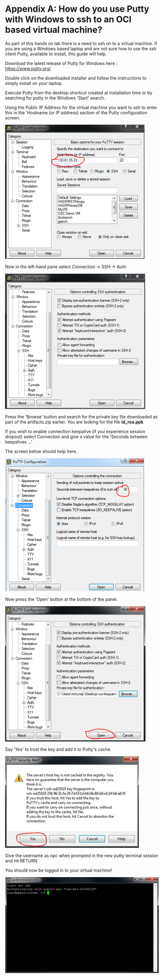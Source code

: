 # Appendix A: How do you use Putty with Windows to ssh to an OCI based virtual machine?

As part of this hands on lab there is a need to ssh on to a virtual machine. If you are using a Windows based laptop and are not sure how to use the ssh client Putty, available to install, this guide will help.

Download the latest release of Putty for Windows here : https://www.putty.org/

Double click on the downloaded installer and follow the instructions to simply install on your laptop.

Execute Putty from the desktop shortcut created at installation time or by searching for putty in the Windows 'Start' search.

Using the Public IP Address for the virtual machine you want to ssh to enter this in the 'Hostname (or IP address) section of the Putty configuration screen.

![image2019-3-7_6-49-53](image2019-3-7_6-49-53.png)

Now in the left-hand pane select Connection → SSH → Auth

![image2019-3-7_6-51-39](image2019-3-7_6-51-39.png)

Press the 'Browse' button and search for the private key file downloaded as part of the artifacts.zip earlier. You are looking for the file **id_rsa.ppk**

If you wish to enable connection keepalive (if you experience session dropout) select Connection and give a value for the 'Seconds between keepalives ...'

The screen below should help here.

![image2019-10-7_11-11-59](image2019-10-7_11-11-59.png)

Now press the 'Open' button at the bottom of the panel.

![image2019-3-7_6-56-32](image2019-3-7_6-56-32.png)

Say 'Yes' to trust the key and add it to Putty's cache.

![image2019-3-7_7-28-1](image2019-3-7_7-28-1.png)

Give the username as opc when prompted in the new putty terminal session and hit RETURN

You should now be logged in to your virtual machine!

![image2019-3-7_7-29-15](image2019-3-7_7-29-15.png)